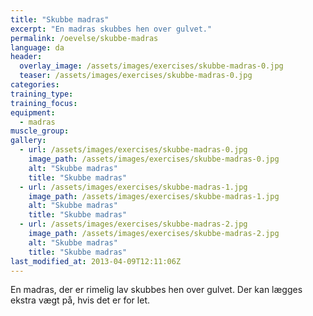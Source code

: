 ```yaml
---
title: "Skubbe madras"
excerpt: "En madras skubbes hen over gulvet."
permalink: /oevelse/skubbe-madras
language: da
header:
  overlay_image: /assets/images/exercises/skubbe-madras-0.jpg
  teaser: /assets/images/exercises/skubbe-madras-0.jpg
categories:
training_type: 
training_focus: 
equipment:
  - madras
muscle_group:
gallery:
  - url: /assets/images/exercises/skubbe-madras-0.jpg
    image_path: /assets/images/exercises/skubbe-madras-0.jpg
    alt: "Skubbe madras"
    title: "Skubbe madras"
  - url: /assets/images/exercises/skubbe-madras-1.jpg
    image_path: /assets/images/exercises/skubbe-madras-1.jpg
    alt: "Skubbe madras"
    title: "Skubbe madras"
  - url: /assets/images/exercises/skubbe-madras-2.jpg
    image_path: /assets/images/exercises/skubbe-madras-2.jpg
    alt: "Skubbe madras"
    title: "Skubbe madras"
last_modified_at: 2013-04-09T12:11:06Z
---
```


En madras, der er rimelig lav skubbes hen over gulvet. Der kan lægges ekstra vægt på, hvis det er for let.
